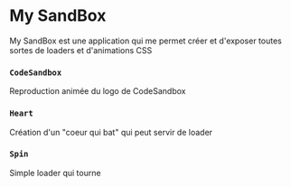 # My SandBox

My SandBox est une application qui me permet créer et d'exposer toutes sortes de loaders et d'animations CSS

### `CodeSandbox`

Reproduction animée du logo de CodeSandbox

### `Heart`

Création d'un "coeur qui bat" qui peut servir de loader

### `Spin`

Simple loader qui tourne
